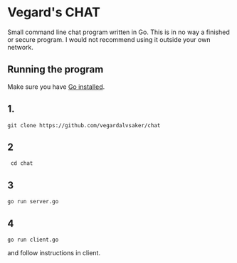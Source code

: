 # Vegard's CHAT
Small command line chat program written in Go. This is in no way a finished or secure program. I would not recommend using it outside your own network.

## Running the program
Make sure you have <a href="https://golang.org/dl/">Go installed</a>.<br>

## 1.
```git clone https://github.com/vegardalvsaker/chat```

## 2
``` cd chat```

## 3
```go run server.go```

## 4
```go run client.go```

and follow instructions in client.
